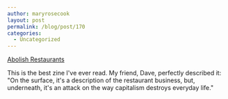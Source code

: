 ```yaml
---
author: maryrosecook
layout: post
permalink: /blog/post/170
categories:
  - Uncategorized
---
```

[ Abolish Restaurants][1]

This is the best zine I've ever read. My friend, Dave, perfectly described it: "On the surface, it's a description of the restaurant business, but, underneath, it's an attack on the way capitalism destroys everyday life."

 [1]: http://libcom.org/library/abolish-restaurants